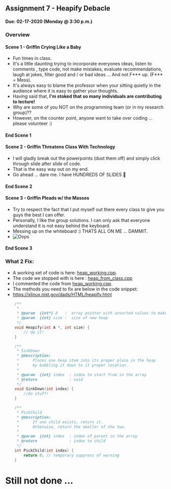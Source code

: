 ## Assignment 7 - Heapify Debacle
#### Due: 02-17-2020 (Monday @ 3:30 p.m.)

### Overview

#### Scene 1 - Griffin Crying Like a Baby

- Fun times in class. 
- It's a little daunting trying to incorporate everyones ideas, listen to comments , type code, not make mistakes, evaluate recommendations, laugh at jokes, filter good and / or bad ideas ... And not F*** up. (F*** = Mess).
- It's always easy to blame the professor when your sitting quietly in the audience where it is easy to gather your thoughts.
- Having said that, **I'm stoked that so many individuals are contributing to lecture!**
- Why are some of you NOT on the programming team (or in my research group)??
- However, on the counter point, anyone want to take over coding ... please volunteer :) 

#### End Scene 1

#### Scene 2 - Griffin Threatens Class With Technology

- I will gladly break out the powerpoints (dust them off) and simply click through slide after slide of code.
- That is the easy way out on my end. 
- Go ahead ... dare me. I have HUNDREDS OF SLIDES :grimacing:


#### End Scene 2

#### Scene 3 - Griffin Pleads w/ the Masses
- Try to respect the fact that I put myself out there every class to give you guys the best I can offer. 
- Personally, I like the group solutions. I can only ask that everyone understand it is not easy behind the keyboard.
- Messing up on the whiteboard :) THATS ALL ON ME ... DAMMIT.
- ![Oops](https://media0.giphy.com/media/3ohs7Ys9J8XyFVheg0/giphy-downsized.gif?cid=6104955ef8d85af10ce744af57761567d8710d68becc9ffe&rid=giphy-downsized.gif)

#### End Scene 3

### What 2 Fix:

- A working set of code is here: [heap_working.cpp](heap_working.cpp).
- The code we stopped with is here : [heap_from_class.cpp](heap_from_class.cpp)
- I commented the code from [heap_working.cpp](heap_working.cpp).
- The methods you need to fix are below in the code snippet:
- https://xlinux.nist.gov/dads/HTML/heapify.html

```cpp
    /**
     * 
     * @param  {int*} A   :  array pointer with unsorted values to make into a heap
     * @param  {int} size :  size of new heap
     */
    void Heapify(int A *, int size) {
        // do it!
    }

    /**
     * SinkDown
     * @description:
     *      Places one heap item into its proper place in the heap
     *      by bubbling it down to it proper location.
     * 
     * @param  {int} index  : index to start from in the array
     * @return              : void 
     */
    void SinkDown(int index) {
        //do stuff!
    }

    /**
     * PickChild
     * @description:
     *      If one child exists, return it.
     *      Otherwise, return the smaller of the two.
     * 
     * @param  {int} index  : index of parent in the array
     * @return              : index to child 
     */
    int PickChild(int index) {
        return 0; // temporary suppress of warning
    }
```

# Still not done ...